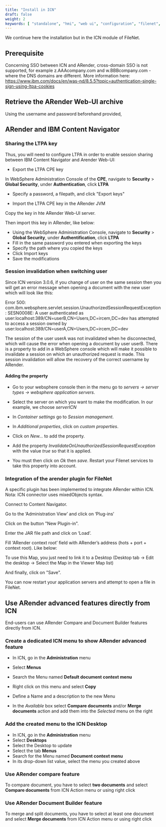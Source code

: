 ```yaml
---
title: "Install in ICN"
draft: false
weight: 2
keywords: [ "standalone", "hmi", "web ui", "configuration", "filenet", "ICN" ]
---
```


We continue here the installation but in the ICN module of FileNet.

## Prerequisite

Concerning SSO between ICN and ARender, cross-domain SSO is not supported, for example z.AAAcompany.com and w.BBBcompany.com - where the DNS domains are different.
More information here: https://www.ibm.com/docs/en/was-nd/8.5.5?topic=authentication-single-sign-using-ltpa-cookies

## Retrieve the ARender Web-UI archive

Using the username and password beforehand provided,

## ARender and IBM Content Navigator

### Sharing the LTPA key

Thus, you will need to configure LTPA in order to enable session sharing between IBM Content Navigator and Arender Web-UI:

- Export the LTPA CPE key

In WebSphere Administration Console of the **CPE**, navigate to **Security** > **Global Security**, under **Authentication**, click **LTPA**


- Specify a password, a filepath, and click "Export keys"


- Import the LTPA CPE key in the ARender JVM

Copy the key in hte ARender Web-UI server.

Then import this key in ARender, like below:

- Using the WebSphere Administration Console, navigate to **Security** > **Global Security**, under **Authentification**, click **LTPA**
- Fill in the same password you entered when exporting the keys
- Specify the path where you copied the keys
- Click Import keys
- Save the modifications

### Session invalidation when switching user

Since ICN version 3.0.6, if you change of user on the same session then you will get an error message when opening a document with the new user which will look like this:



Error 500: com.ibm.websphere.servlet.session.UnauthorizedSessionRequestException: SESN0008E: A user authenticated as user:localhost:389/CN=userB,CN=Users,DC=ircem,DC=dev has attempted to access a session owned by user:localhost:389/CN=userA,CN=Users,DC=ircem,DC=dev


The session of the user userA was not invalidated when he disconnected, which will cause the error when opening a document by user userB. There is a property to add in a WebSphere console which will make it possible to invalidate a session on which an unauthorized request is made. This session invalidation will allow the recovery of the correct username by ARender.

#### Adding the property

- Go to your websphere console then in the menu go to *servers -> server types -> websphere application servers*.
- Select the server on which you want to make the modification. In our example, we choose *serverICN*


- In *Container settings* go to *Session management*.


- In *Additional properties*, click on *custom properties*.


- Click on *New...* to add the property.


- Add the property *InvalidateOnUnauthorizedSessionRequestException* with the value *true* so that it is applied.


- You must then click on *Ok* then *save*. Restart your Filenet services to take this property into account.

### Integration of the arender plugin for FileNet

A specific plugin has been implemented to integrate ARender within ICN. Nota: ICN connector uses mixedObjects syntax.

Connect to Content Navigator.

Go to the ‘Administration View’ and click on ‘Plug-ins’


Click on the button "New Plugin-in".


Enter the JAR file path and click on ‘Load’.


Fill ‘ARender context root’ field with ARender’s address (hots + port + context root). Like below:


To use this Map, you just need to link it to a Desktop (Desktop tab -> Edit the desktop -> Select the Map in the Viewer Map list)


And finally, click on "Save".


You can now restart your application servers and attempt to open a file in FileNet.



## Use ARender advanced features directly from ICN

End-users can use ARender Compare and Document Builder features directly from ICN.

### Create a dedicated ICN menu to show ARender advanced feature

* In ICN, go in the **Administration** menu
* Select **Menus**
* Search the Menu named **Default document context menu**
    
    
* Right click on this menu and select **Copy**
* Define a Name and a description to the new Menu
* In the *Available* box select **Compare documents** and/or **Merge documents** action and add them into the *Selected* menu on the right



### Add the created menu to the ICN Desktop

* In ICN, go in the **Administration** menu
* Select **Desktops**
* Select the Desktop to update
* Select the tab **Menus**
* Search for the Menu named **Document context menu**
* In its drop-down list value, select the menu you created above


### Use ARender compare feature

To compare document, you have to select **two documents** and select **Compare documents** from ICN Action menu or using right click


### Use ARender Document Builder feature

To merge and split documents, you have to select at least one document and select **Merge documents** from ICN Action menu or using right click

